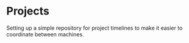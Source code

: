 # Projects

Setting up a simple repository for project timelines to make it easier to coordinate between machines.

